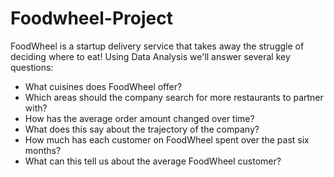 # Foodwheel-Project
FoodWheel is a startup delivery service that takes away the struggle of deciding where to eat! 
Using Data Analysis we'll answer several key questions:
- What cuisines does FoodWheel offer?
- Which areas should the company search for more restaurants to partner with?
- How has the average order amount changed over time?
- What does this say about the trajectory of the company?
- How much has each customer on FoodWheel spent over the past six months?
- What can this tell us about the average FoodWheel customer?
